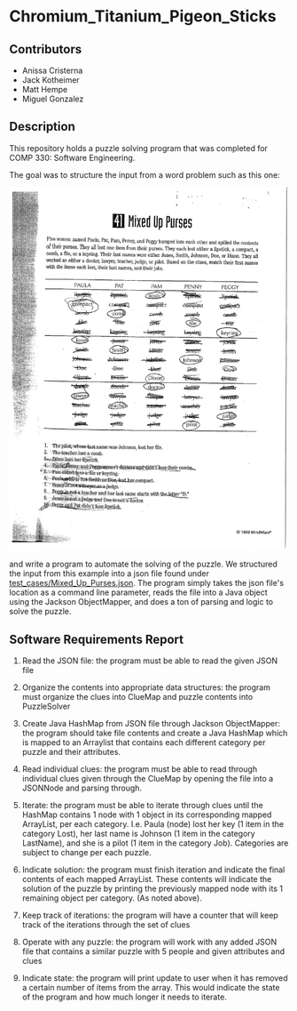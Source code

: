 # Chromium_Titanium_Pigeon_Sticks

## Contributors
- Anissa Cristerna
- Jack Kotheimer
- Matt Hempe
- Miguel Gonzalez

## Description

This repository holds a puzzle solving program that was completed for COMP 330: Software Engineering.

The goal was to structure the input from a word problem such as this one:

![Image of puzzle problem](https://github.com/Jkotheimer/Chromium_Titanium_Pigeon_Sticks/blob/master/test_cases/MUP-1.png)

and write a program to automate the solving of the puzzle.
We structured the input from this example into a json file found under [test_cases/Mixed_Up_Purses.json](https://github.com/Jkotheimer/Chromium_Titanium_Pigeon_Sticks/blob/master/test_cases/Mixed_Up_Purses.json).
The program simply takes the json file's location as a command line parameter, reads the file into a Java object using the Jackson ObjectMapper, and does a ton of parsing and logic to solve the puzzle.

## Software Requirements Report

1.	Read the JSON file: the program must be able to read the given JSON file

2.	Organize the contents into appropriate data structures: the program must organize the clues into ClueMap and puzzle contents into PuzzleSolver

3.	Create Java HashMap from JSON file through Jackson ObjectMapper: the program should take file contents and create a Java HashMap which is mapped to an Arraylist that contains each different category per puzzle and their attributes.

4.	Read individual clues: the program must be able to read through individual clues given through the ClueMap by opening the file into a JSONNode and parsing through.

5.	Iterate: the program must be able to iterate through clues until the HashMap contains 1 node with 1 object in its corresponding mapped ArrayList, per each category. I.e. Paula (node) lost her key (1 item in the category Lost), her last name is Johnson (1 item in the category LastName), and she is a pilot (1 item in the category Job). Categories are subject to change per each puzzle.

6.	Indicate solution: the program must finish iteration and indicate the final contents of each mapped ArrayList. These contents will indicate the solution of the puzzle by printing the previously mapped node with its 1 remaining object per category. (As noted above).

7.	Keep track of iterations: the program will have a counter that will keep track of the iterations through the set of clues

8.	Operate with any puzzle: the program will work with any added JSON file that contains a similar puzzle with 5 people and given attributes and clues

9.	 Indicate state: the program will print update to user when it has removed a certain number of items from the array. This would indicate the state of the program and how much longer it needs to iterate. 
